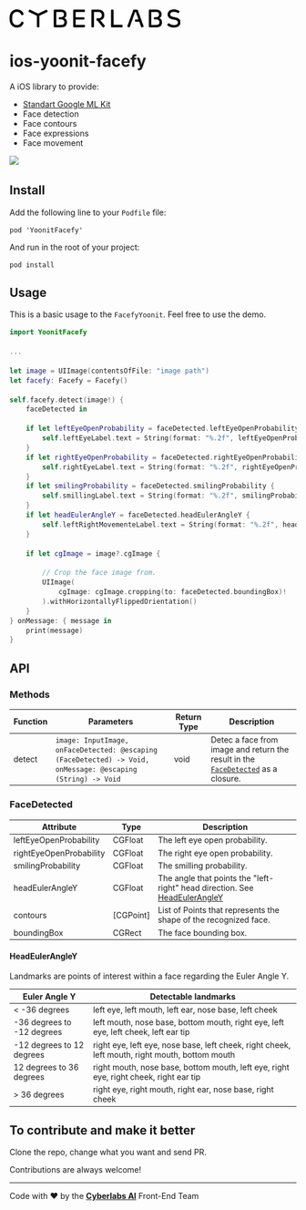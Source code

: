 <img src="https://raw.githubusercontent.com/Yoonit-Labs/ios-yoonit-facefy/development/logo_cyberlabs.png" width="300">

# ios-yoonit-facefy

A iOS library to provide:
- [Standart Google ML Kit](https://developers.google.com/ml-kit)
- Face detection
- Face contours
- Face expressions
- Face movement

<img src="https://raw.githubusercontent.com/Yoonit-Labs/ios-yoonit-facefy/development/facedy-usage.gif" width="300">

## Install

Add the following line to your `Podfile` file:

```  
pod 'YoonitFacefy'
```

And run in the root of your project:

```
pod install
```  

## Usage

This is a basic usage to the `FacefyYoonit`.
Feel free to use the demo.

```swift
import YoonitFacefy

...

let image = UIImage(contentsOfFile: "image path")
let facefy: Facefy = Facefy()

self.facefy.detect(image!) {
    faceDetected in
                 
    if let leftEyeOpenProbability = faceDetected.leftEyeOpenProbability {
        self.leftEyeLabel.text = String(format: "%.2f", leftEyeOpenProbability)
    }
    if let rightEyeOpenProbability = faceDetected.rightEyeOpenProbability {
        self.rightEyeLabel.text = String(format: "%.2f", rightEyeOpenProbability)
    }
    if let smilingProbability = faceDetected.smilingProbability {
        self.smillingLabel.text = String(format: "%.2f", smilingProbability)
    }
    if let headEulerAngleY = faceDetected.headEulerAngleY {
        self.leftRightMovementeLabel.text = String(format: "%.2f", headEulerAngleY)
    }
                
    if let cgImage = image?.cgImage {
                                        
        // Crop the face image from.
        UIImage(
            cgImage: cgImage.cropping(to: faceDetected.boundingBox)!
        ).withHorizontallyFlippedOrientation()
    }
} onMessage: { message in
    print(message)
}
```

## API

### Methods

| Function | Parameters                                                                                                                                                                                               | Return Type | Description |
| -              | -                                                                                                                                                                                                                | -                   | -                 |
| detect     |  `image: InputImage, onFaceDetected: @escaping (FaceDetected) -> Void, onMessage: @escaping (String) -> Void` | void             | Detec a face from image and return the result in the [`FaceDetected`](#facedetected) as a closure. |

### FaceDetected

| Attribute | Type | Description |
| -             | -        | -                  |
| leftEyeOpenProbability | CGFloat | The left eye open probability. |
| rightEyeOpenProbability | CGFloat | The right eye open probability. |
| smilingProbability | CGFloat | The smilling probability. |
| headEulerAngleY | CGFloat | The angle that points the "left-right" head direction. See [HeadEulerAngleY](#headeulerangley) |
| contours | [CGPoint] | List of Points that represents the shape of the recognized face. |
| boundingBox | CGRect | The face bounding box. |

#### HeadEulerAngleY

Landmarks are points of interest within a face regarding the Euler Angle Y. 

| Euler Angle Y                       | Detectable landmarks                                      
| -                                           | -                                              
| < -36 degrees                      | left eye, left mouth, left ear, nose base, left cheek                             
| -36 degrees to -12 degrees | left mouth, nose base, bottom mouth, right eye, left eye, left cheek, left ear tip                  
| -12 degrees to 12 degrees   | right eye, left eye, nose base, left cheek, right cheek, left mouth, right mouth, bottom mouth          
| 12 degrees to 36 degrees    | right mouth, nose base, bottom mouth, left eye, right eye, right cheek, right ear tip             
| > 36 degrees                        | right eye, right mouth, right ear, nose base, right cheek       

## To contribute and make it better

Clone the repo, change what you want and send PR.

Contributions are always welcome!

---

Code with ❤ by the [**Cyberlabs AI**](https://cyberlabs.ai/) Front-End Team
